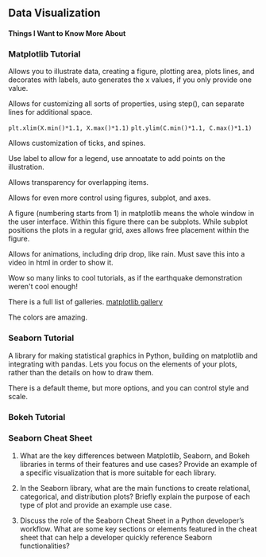 ## Data Visualization

#### Things I Want to Know More About



### Matplotlib Tutorial

Allows you to illustrate data, creating a figure, plotting area, plots lines, and decorates with labels, auto generates the x values, if you only provide one value.

Allows for customizing all sorts of properties, using step(), can separate lines for additional space. 

`plt.xlim(X.min()*1.1, X.max()*1.1)`
`plt.ylim(C.min()*1.1, C.max()*1.1)`

Allows customization of ticks, and spines. 

Use label to allow for a legend, use annoatate to add points on the illustration. 

Allows transparency for overlapping items. 

Allows for even more control using figures, subplot, and axes. 

A figure (numbering starts from 1) in matplotlib means the whole window in the user interface. Within this figure there can be subplots. While subplot positions the plots in a regular grid, axes allows free placement within the figure. 

Allows for animations, including drip drop, like rain. Must save this into a video in html in order to show it. 

Wow so many links to cool tutorials, as if the earthquake demonstration weren't cool enough!

There is a full list of galleries. [matplotlib gallery](https://matplotlib.org/2.0.2/gallery.html)

The colors are amazing. 

### Seaborn Tutorial

A library for making statistical graphics in Python, building on matplotlib and integrating with pandas. Lets you focus on the elements of your plots, rather than the details on how to draw them.

There is a default theme, but more options, and you can control style and scale. 

### Bokeh Tutorial

### Seaborn Cheat Sheet


1. What are the key differences between Matplotlib, Seaborn, and Bokeh libraries in terms of their features and use cases? Provide an example of a specific visualization that is more suitable for each library.

2. In the Seaborn library, what are the main functions to create relational, categorical, and distribution plots? Briefly explain the purpose of each type of plot and provide an example use case.

3. Discuss the role of the Seaborn Cheat Sheet in a Python developer’s workflow. What are some key sections or elements featured in the cheat sheet that can help a developer quickly reference Seaborn functionalities?